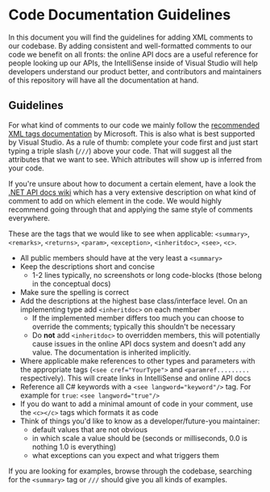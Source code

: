 # Code Documentation Guidelines

In this document you will find the guidelines for adding XML comments to our codebase. By adding consistent and well-formatted comments to our code we benefit on all fronts: the online API docs are a useful reference for people looking up our APIs, the IntelliSense inside of Visual Studio will help developers understand our product better, and contributors and maintainers of this repository will have all the documentation at hand.

## Guidelines

For what kind of comments to our code we mainly follow the [recommended XML tags documentation](https://learn.microsoft.com/dotnet/csharp/language-reference/xmldoc/recommended-tags) by Microsoft. This is also what is best supported by Visual Studio. As a rule of thumb: complete your code first and just start typing a triple slash (`///`) above your code. That will suggest all the attributes that we want to see. Which attributes will show up is inferred from your code.

If you're unsure about how to document a certain element, have a look the [.NET API docs wiki](https://github.com/dotnet/dotnet-api-docs/wiki) which has a very extensive description on what kind of comment to add on which element in the code. We would highly recommend going through that and applying the same style of comments everywhere.

These are the tags that we would like to see when applicable: `<summary>`, `<remarks>`, `<returns>`, `<param>`, `<exception>`, `<inheritdoc>`, `<see>`, `<c>`.

* All public members should have at the very least a `<summary>`
* Keep the descriptions short and concise
  * 1-2 lines typically, no screenshots or long code-blocks (those belong in the conceptual docs)
* Make sure the spelling is correct
* Add the descriptions at the highest base class/interface level. On an implementing type add `<inheritdoc>` on each member
  * If the implemented member differs too much you can choose to override the comments;  typically this shouldn't be necessary
  * Do **not** add `<inheritdoc>` to overridden members, this will potentially cause issues in the online API docs system and doesn't add any value. The documentation is inherited implicitly.
* Where applicable make references to other types and parameters with the appropriate tags (`<see cref="YourType">` and `<paramref.........` respectively). This will create links in IntelliSense and online API docs
* Reference all C# keywords with a `<see langword="keyword"/>` tag. For example for `true`: `<see langword="true"/>`
* If you do want to add a minimal amount of code in your comment, use the `<c></c>` tags which formats it as code
* Think of things you'd like to know as a developer/future-you maintainer:
  * default values that are not obvious
  * in which scale a value should be (seconds or milliseconds, 0.0 is nothing 1.0 is everything)
  * what exceptions can you expect and what triggers them

If you are looking for examples, browse through the codebase, searching for the `<summary>` tag or `///` should give you all kinds of examples.